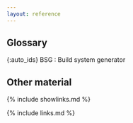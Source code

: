 ```yaml
---
layout: reference
---
```


## Glossary

{:auto_ids}
BSG
:    Build system generator

## Other material

{% include showlinks.md %}


{% include links.md %}
